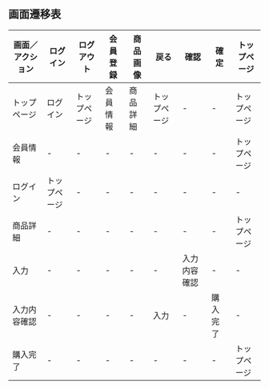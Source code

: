 ## 画面遷移表
|画面／アクション|ログイン|ログアウト|会員登録|商品画像|戻る|確認|確定|トップページ|
|---------------|-------|---------|---------|----------|----|----|----|------------|
|トップページ|ログイン|トップページ|会員情報|商品詳細|トップページ|-|-|トップページ|
|会員情報|-|-|-|-|-|-|-|トップページ|
|ログイン|トップページ|-|-|-|-|-|-|-|
|商品詳細|-|-|-|-|-|-|-|トップページ|
|入力|-|-|-|-|-|入力内容確認|-|-|
|入力内容確認|-|-|-|-|入力|-|購入完了|-|
|購入完了|-|-|-|-|-|-|-|トップページ|
